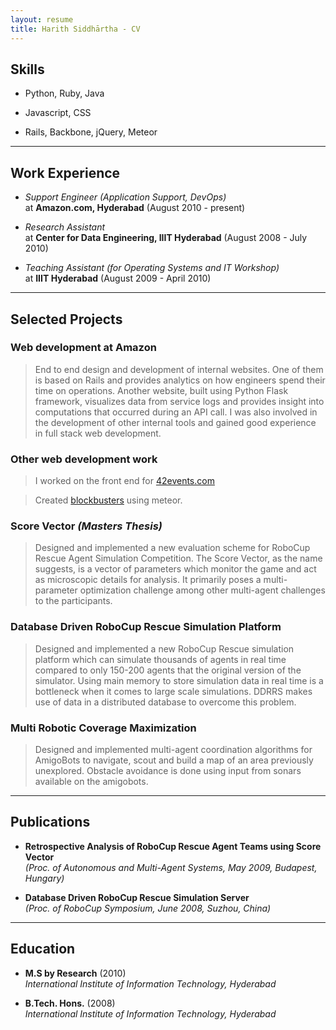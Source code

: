 ```yaml
---
layout: resume
title: Harith Siddhārtha - CV
---
```


## Skills ##

* Python, Ruby, Java

* Javascript, CSS

* Rails, Backbone, jQuery, Meteor

 ---

## Work Experience ##

* _Support Engineer (Application Support, DevOps)_  
    at **Amazon.com, Hyderabad** (August 2010 - present)

* _Research Assistant_  
    at **Center for Data Engineering, IIIT Hyderabad** (August 2008 - July 2010)

* _Teaching Assistant (for Operating Systems and IT Workshop)_  
    at **IIIT Hyderabad** (August 2009 - April 2010)

 ---

## Selected Projects ##

### Web development at Amazon ###

> End to end design and development of internal websites.  One of them is based
> on Rails and provides analytics on how engineers spend their time on
> operations. Another website, built using Python Flask framework, visualizes
> data from service logs and provides insight into computations that occurred
> during an API call. I was also involved in the development of other internal
> tools and gained good experience in full stack web development.

### Other web development work ###

> I worked on the front end for [42events.com](http://42events.com)

> Created [blockbusters](http://blockbusters.herokuapp.com) using meteor.

### Score Vector _(Masters Thesis)_ ###
 
> Designed and implemented a new evaluation scheme for RoboCup Rescue Agent
> Simulation Competition. The Score Vector, as the name suggests, is a vector
> of parameters which monitor the game and act as microscopic details for
> analysis. It primarily poses a multi-parameter optimization challenge among
> other multi-agent challenges to the participants.

### Database Driven RoboCup Rescue Simulation Platform ###

> Designed and implemented a new RoboCup Rescue simulation platform which can
> simulate thousands of agents in real time compared to only 150-200 agents
> that the original version of the simulator. Using main memory to store
> simulation data in real time is a bottleneck when it comes to large scale
> simulations. DDRRS makes use of data in a distributed database to overcome
> this problem.

### Multi Robotic Coverage Maximization ###

> Designed and implemented multi-agent coordination algorithms for AmigoBots
> to navigate, scout and build a map of an area previously unexplored.
> Obstacle avoidance is done using input from sonars available on the
> amigobots.

 ---

## Publications ##

* **Retrospective Analysis of RoboCup Rescue Agent Teams using Score Vector**  
    _(Proc. of Autonomous and Multi-Agent Systems, May 2009, Budapest, Hungary)_

* **Database Driven RoboCup Rescue Simulation Server**  
    _(Proc. of RoboCup Symposium, June 2008, Suzhou, China)_

 ---

## Education ##

* **M.S by Research** (2010)  
    _International Institute of Information Technology, Hyderabad_

* **B.Tech. Hons.** (2008)  
    _International Institute of Information Technology, Hyderabad_
